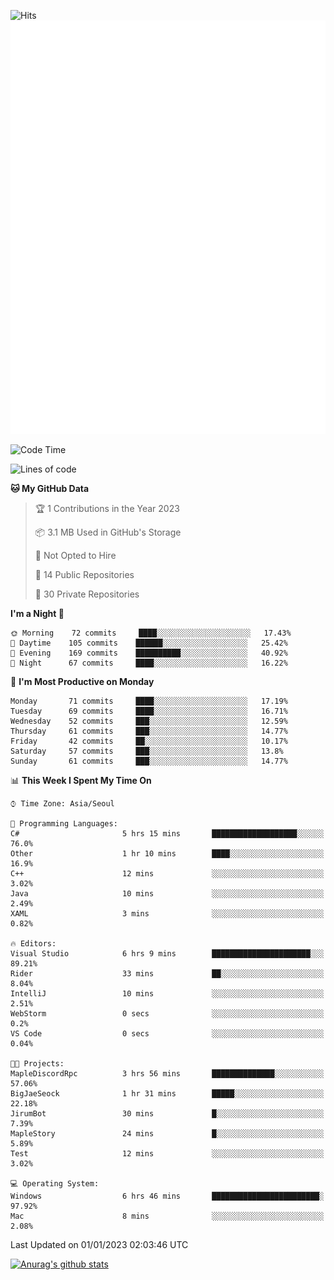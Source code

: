 ![Hits](https://hits.seeyoufarm.com/api/count/incr/badge.svg?url=https%3A%2F%2Fgithub.com%2Fkokose1234&count_bg=%2379C83D&title_bg=%23555555&icon=apple.svg&icon_color=%23E7E7E7&title=hits&edge_flat=false)
<br/>
![Metrics](https://github.com/kokose1234/kokose1234/blob/main/github-metrics.svg)

<!--START_SECTION:waka-->
![Code Time](http://img.shields.io/badge/Code%20Time-730%20hrs%2032%20mins-blue)

![Lines of code](https://img.shields.io/badge/From%20Hello%20World%20I%27ve%20Written-886%20Thousand%20lines%20of%20code-blue)

**🐱 My GitHub Data** 

> 🏆 1 Contributions in the Year 2023
 > 
> 📦 3.1 MB Used in GitHub's Storage 
 > 
> 🚫 Not Opted to Hire
 > 
> 📜 14 Public Repositories 
 > 
> 🔑 30 Private Repositories  
 > 
**I'm a Night 🦉** 

```text
🌞 Morning    72 commits     ████░░░░░░░░░░░░░░░░░░░░░   17.43% 
🌆 Daytime    105 commits    ██████░░░░░░░░░░░░░░░░░░░   25.42% 
🌃 Evening    169 commits    ██████████░░░░░░░░░░░░░░░   40.92% 
🌙 Night      67 commits     ████░░░░░░░░░░░░░░░░░░░░░   16.22%

```
📅 **I'm Most Productive on Monday** 

```text
Monday       71 commits     ████░░░░░░░░░░░░░░░░░░░░░   17.19% 
Tuesday      69 commits     ████░░░░░░░░░░░░░░░░░░░░░   16.71% 
Wednesday    52 commits     ███░░░░░░░░░░░░░░░░░░░░░░   12.59% 
Thursday     61 commits     ███░░░░░░░░░░░░░░░░░░░░░░   14.77% 
Friday       42 commits     ██░░░░░░░░░░░░░░░░░░░░░░░   10.17% 
Saturday     57 commits     ███░░░░░░░░░░░░░░░░░░░░░░   13.8% 
Sunday       61 commits     ███░░░░░░░░░░░░░░░░░░░░░░   14.77%

```


📊 **This Week I Spent My Time On** 

```text
⌚︎ Time Zone: Asia/Seoul

💬 Programming Languages: 
C#                       5 hrs 15 mins       ███████████████████░░░░░░   76.0% 
Other                    1 hr 10 mins        ████░░░░░░░░░░░░░░░░░░░░░   16.9% 
C++                      12 mins             ░░░░░░░░░░░░░░░░░░░░░░░░░   3.02% 
Java                     10 mins             ░░░░░░░░░░░░░░░░░░░░░░░░░   2.49% 
XAML                     3 mins              ░░░░░░░░░░░░░░░░░░░░░░░░░   0.82%

🔥 Editors: 
Visual Studio            6 hrs 9 mins        ██████████████████████░░░   89.21% 
Rider                    33 mins             ██░░░░░░░░░░░░░░░░░░░░░░░   8.04% 
IntelliJ                 10 mins             ░░░░░░░░░░░░░░░░░░░░░░░░░   2.51% 
WebStorm                 0 secs              ░░░░░░░░░░░░░░░░░░░░░░░░░   0.2% 
VS Code                  0 secs              ░░░░░░░░░░░░░░░░░░░░░░░░░   0.04%

🐱‍💻 Projects: 
MapleDiscordRpc          3 hrs 56 mins       ██████████████░░░░░░░░░░░   57.06% 
BigJaeSeock              1 hr 31 mins        █████░░░░░░░░░░░░░░░░░░░░   22.18% 
JirumBot                 30 mins             █░░░░░░░░░░░░░░░░░░░░░░░░   7.39% 
MapleStory               24 mins             █░░░░░░░░░░░░░░░░░░░░░░░░   5.89% 
Test                     12 mins             ░░░░░░░░░░░░░░░░░░░░░░░░░   3.02%

💻 Operating System: 
Windows                  6 hrs 46 mins       ████████████████████████░   97.92% 
Mac                      8 mins              ░░░░░░░░░░░░░░░░░░░░░░░░░   2.08%

```


 Last Updated on 01/01/2023 02:03:46 UTC
<!--END_SECTION:waka-->

[![Anurag's github stats](https://github-readme-stats.vercel.app/api?username=kokose1234&theme=dracula)](https://github.com/anuraghazra/github-readme-stats)



	
